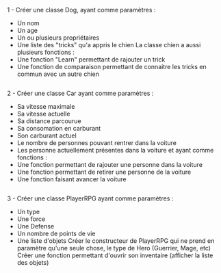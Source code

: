 1 - Créer une classe Dog, ayant comme paramètres :
 - Un nom
 - Un age
 - Un ou plusieurs propriétaires
 - Une liste des "tricks" qu'a appris le chien
La classe chien a aussi plusieurs fonctions :
 - Une fonction "Learn" permettant de rajouter un trick
 - Une fonction de comparaison permettant de connaitre les tricks en commun avec un autre chien

```

```

2 - Créer une classe Car ayant comme paramètres :
 - Sa vitesse maximale
 - Sa vitesse actuelle
 - Sa distance parcourue
 - Sa consomation en carburant
 - Son carburant actuel 
 - Le nombre de personnes pouvant rentrer dans la voiture
 - Les personne actuellement présentes dans la voiture
et ayant comme fonctions : 
 - Une fonction permettant de rajouter une personne dans la voiture
 - Une fonction permettant de retirer une personne de la voiture
 - Une fonction faisant avancer la voiture

```

```

3 - Créer une classe PlayerRPG ayant comme paramètres : 
 - Un type
 - Une force
 - Une Defense
 - Un nombre de points de vie
 - Une liste d'objets
Créer le constructeur de PlayerRPG qui ne prend en paramètre qu'une seule chose, le type de Hero (Guerrier, Mage, etc)
Créer une fonction permettant d'ouvrir son inventaire (afficher la liste des objets)

```

```

